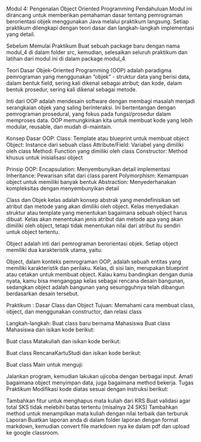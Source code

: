 Modul 4: Pengenalan Object Oriented Programming
Pendahuluan
Modul ini dirancang untuk memberikan pemahaman dasar tentang pemrograman berorientasi objek menggunakan Java melalui praktikum langsung. Setiap praktikum dilengkapi dengan teori dasar dan langkah-langkah implementasi yang detail.

Sebelum Memulai Praktikum
Buat sebuah package baru dengan nama modul_4 di dalam folder src, kemudian, selesaikan seluruh praktikum dan latihan dari modul ini di dalam package modul_4.

Teori Dasar
Objek-Oriented Programming (OOP) adalah paradigma pemrograman yang menggunakan “objek” - struktur data yang berisi data, dalam bentuk field, sering kali dikenal sebagai atribut; dan kode, dalam bentuk prosedur, sering kali dikenal sebagai metode.

Inti dari OOP adalah mendesain software dengan membagi masalah menjadi serangkaian objek yang saling berinteraksi. Ini bertentangan dengan pemrograman prosedural, yang fokus pada fungsi/prosedur dalam memproses data. OOP memungkinkan kita untuk membuat kode yang lebih modular, reusable, dan mudah di-maintain.

Konsep Dasar OOP:
Class: Template atau blueprint untuk membuat object
Object: Instance dari sebuah class
Attribute/Field: Variabel yang dimiliki oleh class
Method: Function yang dimiliki oleh class
Constructor: Method khusus untuk inisialisasi object

Prinsip OOP:
Encapsulation: Menyembunyikan detail implementasi
Inheritance: Pewarisan sifat dari class parent
Polymorphism: Kemampuan object untuk memiliki banyak bentuk
Abstraction: Menyederhanakan kompleksitas dengan menyembunyikan detail

Class dan Objek
kelas adalah konsep abstrak yang mendefinisikan set atribut dan metode yang akan dimiliki oleh object. Kelas menyediakan struktur atau template yang menentukan bagaimana sebuah object harus dibuat. Kelas akan menentukan jenis atribut dan metode apa yang akan dimiliki oleh object, tetapi tidak menentukan nilai dari atribut itu sendiri untuk object tertentu.

Object adalah inti dari pemrograman berorientasi objek. Setiap object memiliki dua karakteristik utama, yaitu:

Object, dalam konteks pemrograman OOP, adalah sebuah entitas yang memiliki karakteristik dan perilaku. Kelas, di sisi lain, merupakan blueprint atau cetakan untuk membuat object. Kalau kamu bandingkan dengan dunia nyata, kamu bisa menganggap kelas sebagai rencana desain bangunan, sedangkan object adalah bangunan yang sesungguhnya telah dibangun berdasarkan desain tersebut.

Praktikum : Dasar Class dan Object
Tujuan:
Memahami cara membuat class, object, dan menggunakan constructor, dan relasi class

Langkah-langkah:
Buat class baru bernama Mahasiswa
Buat class Mahasiswa dan isikan kode berikut:


Buat class Matakuliah dan isikan kode berikut:


Buat class RencanaKartuStudi dan isikan kode berikut:


Buat class Main untuk menguji:


Jalankan program, kemudian lakukan ujicoba dengan berbagai input.
Amati bagaimana object menyimpan data, juga bagaimana method bekerja.
Tugas Praktikum
Modifikasi kode diatas sesuai dengan instruksi berikut:

Tambahkan fitur untuk menghapus mata kuliah dari KRS
Buat validasi agar total SKS tidak melebihi batas tertentu (misalnya 24 SKS)
Tambahkan method untuk menampilkan mata kuliah dengan nilai terbaik dan terburuk
Laporan
Buatkan laporan anda di dalam folder laporan dengan format markdown, kemudian convert file markdown nya ke dalam pdf dan upload ke google classroom.